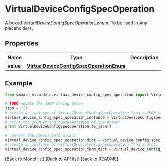 # VirtualDeviceConfigSpecOperation

A boxed *VirtualDeviceConfigSpecOperation_enum*. To be used in *Any* placeholders. 

## Properties
Name | Type | Description | Notes
------------ | ------------- | ------------- | -------------
**value** | [**VirtualDeviceConfigSpecOperationEnum**](VirtualDeviceConfigSpecOperationEnum.md) |  | 

## Example

```python
from vmware_vi.models.virtual_device_config_spec_operation import VirtualDeviceConfigSpecOperation

# TODO update the JSON string below
json = "{}"
# create an instance of VirtualDeviceConfigSpecOperation from a JSON string
virtual_device_config_spec_operation_instance = VirtualDeviceConfigSpecOperation.from_json(json)
# print the JSON string representation of the object
print VirtualDeviceConfigSpecOperation.to_json()

# convert the object into a dict
virtual_device_config_spec_operation_dict = virtual_device_config_spec_operation_instance.to_dict()
# create an instance of VirtualDeviceConfigSpecOperation from a dict
virtual_device_config_spec_operation_form_dict = virtual_device_config_spec_operation.from_dict(virtual_device_config_spec_operation_dict)
```
[[Back to Model list]](../README.md#documentation-for-models) [[Back to API list]](../README.md#documentation-for-api-endpoints) [[Back to README]](../README.md)


